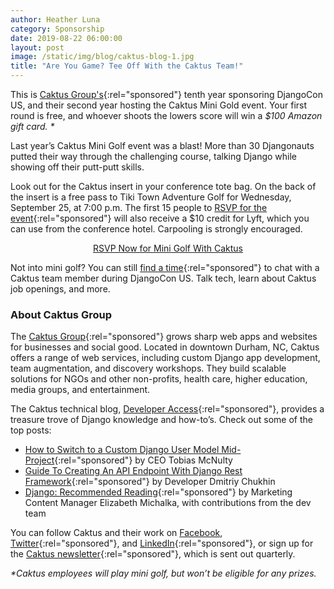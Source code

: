 ```yaml
---
author: Heather Luna
category: Sponsorship
date: 2019-08-22 06:00:00
layout: post
image: /static/img/blog/caktus-blog-1.jpg
title: "Are You Game? Tee Off With the Caktus Team!"
---
```


This is [Caktus Group's](https://www.caktusgroup.com/?utm_source=djangoconsite&utm_medium=blog01&utm_campaign=djangocon2019){:rel="sponsored"} tenth year sponsoring DjangoCon US, and their second year hosting the Caktus Mini Gold event. Your first round is free, and whoever shoots the lowers score will win a _$100 Amazon gift card. *_

Last year’s Caktus Mini Golf event was a blast! More than 30 Djangonauts putted their way through the challenging course, talking Django while showing off their putt-putt skills.

Look out for the Caktus insert in your conference tote bag. On the back of the insert is a free pass to Tiki Town Adventure Golf for Wednesday, September 25, at 7:00 p.m. The first 15 people to [RSVP for the event](https://learn.caktusgroup.com/djangocon19?utm_source=djangoconsite&utm_medium=blog01&utm_campaign=djangocon2019){:rel="sponsored"} will also receive a $10 credit for Lyft, which you can use from the conference hotel. Carpooling is strongly encouraged.

<p><center><a href="https://learn.caktusgroup.com/djangocon19?utm_source=djangoconsite&utm_medium=blog01&utm_campaign=djangocon2019" rel="sponsored">RSVP Now for Mini Golf With Caktus</a></center></p>

Not into mini golf? You can still [find a time](https://learn.caktusgroup.com/meetings/tscales/find-a-time-at-djangocon-2019?utm_source=djangoconsite&utm_medium=blog01&utm_campaign=djangocon2019){:rel="sponsored"} to chat with a Caktus team member during DjangoCon US. Talk tech, learn about Caktus job openings, and more.

### About Caktus Group

The [Caktus Group](https://www.caktusgroup.com/?utm_source=djangoconsite&utm_medium=blog01&utm_campaign=djangocon2019){:rel="sponsored"} grows sharp web apps and websites for businesses and social good. Located in downtown Durham, NC, Caktus offers a range of web services, including custom Django app development, team augmentation, and discovery workshops. They build scalable solutions for NGOs and other non-profits, health care, higher education, media groups, and entertainment.

The Caktus technical blog, [Developer Access](https://www.caktusgroup.com/blog/?utm_source=djangoconsite&utm_medium=blog01&utm_campaign=djangocon2019){:rel="sponsored"}, provides a treasure trove of Django knowledge and how-to’s. Check out some of the top posts:

- [How to Switch to a Custom Django User Model Mid-Project](https://www.caktusgroup.com/blog/2019/04/26/how-switch-custom-django-user-model-mid-project/?utm_source=djangoconsite&utm_medium=blog01&utm_campaign=djangocon2019){:rel="sponsored"} by CEO Tobias McNulty
- [Guide To Creating An API Endpoint With Django Rest Framework](https://www.caktusgroup.com/blog/2019/02/01/creating-api-endpoint-django-rest-framework/?utm_source=djangoconsite&utm_medium=blog01&utm_campaign=djangocon2019){:rel="sponsored"} by Developer Dmitriy Chukhin
- [Django: Recommended Reading](https://www.caktusgroup.com/blog/2019/03/01/django-recommended-reading/?utm_source=djangoconsite&utm_medium=blog01&utm_campaign=djangocon2019){:rel="sponsored"} by Marketing Content Manager Elizabeth Michalka, with contributions from the dev team

You can follow Caktus and their work on [Facebook](https://www.facebook.com/CaktusGroup/?utm_source=djangoconsite&utm_medium=blog01&utm_campaign=djangocon2019), [Twitter](https://twitter.com/CaktusGroup?utm_source=djangoconsite&utm_medium=blog01&utm_campaign=djangocon2019){:rel="sponsored"}, and [LinkedIn](https://www.linkedin.com/company/caktus-consulting-group-llc/?utm_source=djangoconsite&utm_medium=blog01&utm_campaign=djangocon2019){:rel="sponsored"}, or sign up for the [Caktus newsletter](https://learn.caktusgroup.com/newsletter?utm_source=djangoconsite&utm_medium=blog01&utm_campaign=djangocon2019){:rel="sponsored"}, which is sent out quarterly.

_*Caktus employees will play mini golf, but won’t be eligible for any prizes._
